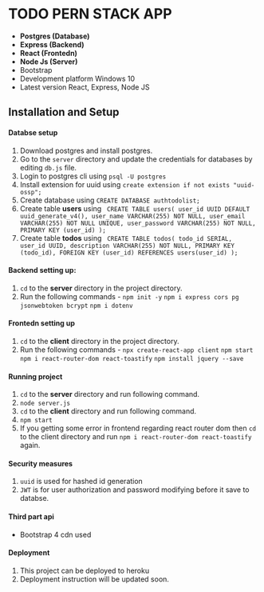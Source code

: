 # TODO PERN STACK APP
* **Postgres (Database)**
* **Express (Backend)**
* **React (Frontedn)**
* **Node Js (Server)**
* Bootstrap
* Development platform Windows 10
* Latest version React, Express, Node JS

## Installation and Setup
#### Databse setup
1. Download postgres and install postgres. 
2. Go to the `server` directory and update the credentials for databases by editing `db.js` file.
3. Login to postgres cli using `psql -U postgres`
4. Install extension for uuid using `create extension if not exists "uuid-ossp";`
5. Create database using `CREATE DATABASE authtodolist;`
6. Create table **users**  using `
     CREATE TABLE users(
          user_id UUID DEFAULT uuid_generate_v4(),
          user_name VARCHAR(255) NOT NULL,
          user_email VARCHAR(255) NOT NULL UNIQUE,
          user_password VARCHAR(255) NOT NULL,
          PRIMARY KEY (user_id)
        );`
7. Create table **todos** using `
    CREATE TABLE todos(
      todo_id SERIAL,
      user_id UUID,
      description VARCHAR(255) NOT NULL,
      PRIMARY KEY (todo_id),
      FOREIGN KEY (user_id) REFERENCES users(user_id)
    );`
#### Backend setting up:
1. `cd` to the **server** directory in the project directory.
2. Run the following commands -
`npm init -y`
`npm i express cors pg jsonwebtoken bcrypt`
`npm i dotenv`
#### Frontedn setting up
1. `cd` to the **client** directory in the project directory.
2. Run the following commands -
`npx create-react-app client`
`npm start`
`npm i react-router-dom react-toastify`
`npm install jquery --save`
#### Running project
1. `cd` to the **server** directory and run following command.
2. `node server.js`
3. `cd` to the **client** directory and run following command.
4.  `npm start`
5. If you getting some error in frontend regarding react router dom then 	`cd` to the client directory and run `npm i react-router-dom react-toastify` again.

#### Security measures
1. `uuid` is used for hashed id generation
2. `JWT` is for user authorization and password modifying before it save to databse.

#### Third part api
- Bootstrap 4 cdn used

#### Deployment
1. This project can be deployed to heroku
2. Deployment instruction will be updated soon.
